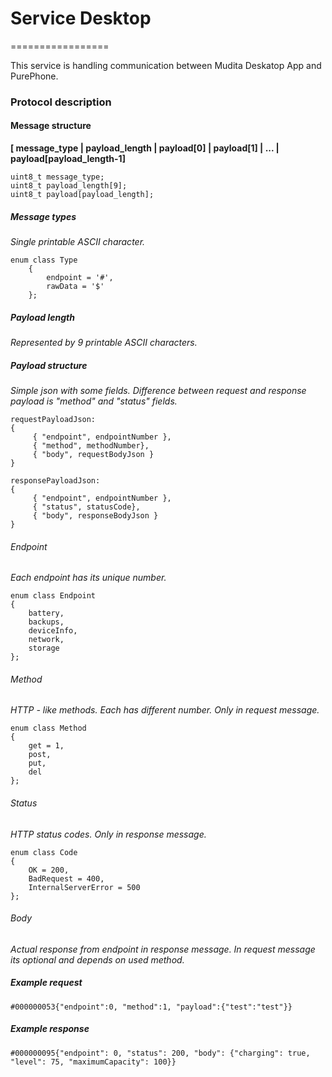 # Service Desktop
=================

This service is handling communication between Mudita Deskatop App and PurePhone.

### Protocol description

#### Message structure

**[ message_type | payload_length | payload[0] | payload[1] | ... | payload[payload_length-1]**

```
uint8_t message_type;
uint8_t payload_length[9];
uint8_t payload[payload_length];
```

##### Message types
*Single printable ASCII character.*
```
enum class Type
    {
        endpoint = '#',
        rawData = '$'
    };
```
##### Payload length
*Represented by 9 printable ASCII characters.*

##### Payload structure
*Simple json with some fields. Difference between request and response payload is "method" and "status" fields.*
```
requestPayloadJson:
{
     { "endpoint", endpointNumber },
     { "method", methodNumber}, 
     { "body", requestBodyJson }
}
```
```
responsePayloadJson:
{
     { "endpoint", endpointNumber },
     { "status", statusCode}, 
     { "body", responseBodyJson }
}
```
###### Endpoint
*Each endpoint has its unique number.*

```
enum class Endpoint
{
    battery,
    backups,
    deviceInfo,
    network,
    storage
};
```

###### Method
*HTTP - like methods. Each has different number. Only in request message.*

```
enum class Method
{
    get = 1,
    post,
    put,
    del
};
```

###### Status
*HTTP status codes. Only in response message.*

```
enum class Code
{
    OK = 200,
    BadRequest = 400,
    InternalServerError = 500
};
```

###### Body
*Actual response from endpoint in response message. In request message its optional and depends on used method.*

##### Example request

```#000000053{"endpoint":0, "method":1, "payload":{"test":"test"}}```

##### Example response

```#000000095{"endpoint": 0, "status": 200, "body": {"charging": true, "level": 75, "maximumCapacity": 100}}```
